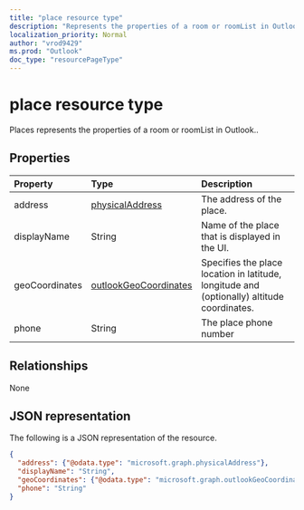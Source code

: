 ```yaml
---
title: "place resource type"
description: "Represents the properties of a room or roomList in Outlook."
localization_priority: Normal
author: "vrod9429"
ms.prod: "Outlook"
doc_type: "resourcePageType"
---
```


# place resource type

Places represents the properties of a room or roomList in Outlook.. 

## Properties

| Property     | Type        | Description |
|:-------------|:------------|:------------|
|address|[physicalAddress](physicaladdress.md)|The address of the place.|
|displayName|String| Name of the place that is displayed in the UI. |
|geoCoordinates|[outlookGeoCoordinates](outlookgeocoordinates.md)|Specifies the place location in latitude, longitude and (optionally) altitude coordinates. |
|phone|String|The place phone number|

## Relationships

None

## JSON representation

The following is a JSON representation of the resource.

<!-- {
  "blockType": "resource",
  "optionalProperties": [

  ],
  "@odata.type": "microsoft.graph.place",
  "baseType": ""
}-->

```json
{
  "address": {"@odata.type": "microsoft.graph.physicalAddress"},
  "displayName": "String",
  "geoCoordinates": {"@odata.type": "microsoft.graph.outlookGeoCoordinates"},
  "phone": "String"
}
```

<!-- uuid: 16cd6b66-4b1a-43a1-adaf-3a886856ed98
2019-02-04 14:57:30 UTC -->
<!-- {
  "type": "#page.annotation",
  "description": "place resource",
  "keywords": "",
  "section": "documentation",
  "tocPath": ""
}-->

